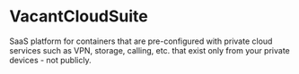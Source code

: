 # VacantCloudSuite
SaaS platform for containers that are pre-configured with private cloud services such as VPN, storage, calling, etc. that exist only from your private devices - not publicly. 
